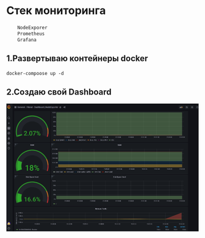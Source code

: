 # Стек мониторинга
        NodeExporer
        Prometheus
        Grafana

## 1.Развертываю контейнеры docker
    docker-compoose up -d

## 2.Создаю свой Dashboard
![alt text](https://github.com/renser1998/prometheus/blob/main/Screenshot%20from%202024-05-01%2019-32-46.png)


